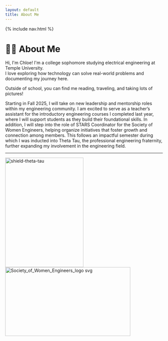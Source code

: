 ```yaml
---
layout: default
title: About Me
---
```


{% include nav.html %}

# 👩‍🎓 About Me

Hi, I'm Chloe! I'm a college sophomore studying electrical engineering at Temple University.  
I love exploring how technology can solve real-world problems and documenting my journey here.  

Outside of school, you can find me reading, traveling, and taking lots of pictures!

Starting in Fall 2025, I will take on new leadership and mentorship roles within my engineering community. I am excited to serve as a teacher’s assistant for the introductory engineering courses I completed last year, where I will support students as they build their foundational skills. In addition, I will step into the role of STARS Coordinator for the Society of Women Engineers, helping organize initiatives that foster growth and connection among members. This follows an impactful semester during which I was inducted into Theta Tau, the professional engineering fraternity, further expanding my involvement in the engineering field.


---
<img width="250" height="350" alt="shield-theta-tau" src="https://github.com/user-attachments/assets/1a7f7852-3c2b-4b09-9eb1-ad077a394995" />
<img width="400" height="220" alt="Society_of_Women_Engineers_logo svg" src="https://github.com/user-attachments/assets/f2eae716-b645-4dae-9544-924cf3a84f36" />
